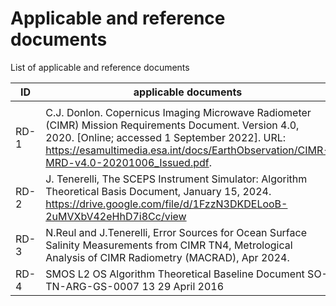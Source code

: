 # Applicable and reference documents

List of applicable and reference documents

 | ID | applicable documents |
 | --- | ---- |
 |     |      |
 | RD-1 | C.J. Donlon. Copernicus Imaging Microwave Radiometer (CIMR) Mission Requirements Document. Version 4.0, 2020. [Online; accessed 1 September 2022]. URL: https://esamultimedia.esa.int/docs/EarthObservation/CIMR-MRD-v4.0-20201006_Issued.pdf. |
 | RD-2 | J. Tenerelli, The SCEPS Instrument Simulator: Algorithm Theoretical Basis Document, January 15, 2024. https://drive.google.com/file/d/1FzzN3DKDELooB-2uMVXbV42eHhD7i8Cc/view |
 | RD-3 | N.Reul and J.Tenerelli, Error Sources for Ocean Surface Salinity Measurements from CIMR TN4, Metrological Analysis of CIMR Radiometry (MACRAD), Apr 2024. |
 | RD-4 | SMOS L2 OS Algorithm Theoretical Baseline Document SO-TN-ARG-GS-0007 13 29 April 2016 |